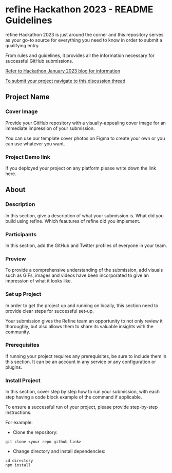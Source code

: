 # refine Hackathon 2023 - README Guidelines

<Cover Image>

refine Hackathon 2023 is just around the corner and this repository serves as your go-to source for everything you need to know in order to submit a qualifying entry.  

From rules and guidelines, it provides all the information necessary for successful GitHub submissions.

[Refer to Hackathon January 2023 blog for information](https://refine.dev/blog/refine-hackathon/)

[To submit your project navigate to this discussion thread](https://github.com/refinedev/refine/discussions/3363)


## Project Name

### Cover Image

Provide your GitHub repository with a visually-appealing cover image for an immediate impression of your submission.

You can use our template cover photos on Figma to create your own or you can use whatever you want.

### Project Demo link

If you deployed your project on any platform please write down the link here.

## About

### Description
In this section, give a description of what your submission is. What did you build using refine. Which feautures of refine did you implement.

### Participants

In this section, add the GitHub and Twitter profiles of everyone in your team.

### Preview
To provide a comprehensive understanding of the submission, add visuals such as GIFs, images and videos have been incorporated to give an impression of what it looks like.


### Set up Project
In order to get the project up and running on locally, this section need to provide clear steps for successful set-up.

Your submission gives the Refine team an opportunity to not only review it thoroughly, but also allows them to share its valuable insights with the community.


### Prerequisites

If running your project requires any prerequisites, be sure to include them in this section.
It can be an account in any service or any configuration or plugins.


### Install Project

In this section, cover step by step how to run your submission, with each step having a code block example of the command if applicable.

To ensure a successful run of your project, please provide step-by-step instructions.

For example:

- Clone the repository:
```
git clone <your repo github link>
```

- Change directory and install dependencies:

```
cd directory
npm install
```
